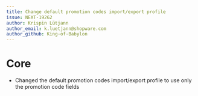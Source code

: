 ```yaml
---
title: Change default promotion codes import/export profile
issue: NEXT-19262
author: Krispin Lütjann
author_email: k.luetjann@shopware.com
author_github: King-of-Babylon
---
```

# Core
* Changed the default promotion codes import/export profile to use only the promotion code fields
